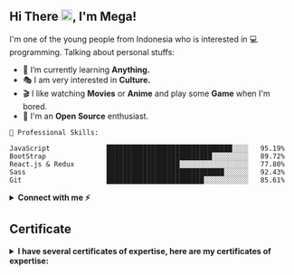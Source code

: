 <h2 align="left">Hi There <img src="https://raw.githubusercontent.com/MartinHeinz/MartinHeinz/master/wave.gif" width="20px">, I'm Mega!</h2>

I'm one of the young people from Indonesia who is interested in 💻 programming. Talking about personal stuffs:

- 🌱 I’m currently learning **Anything.**
- 🎭 I am very interested in **Culture.**
- 🎬 I like watching **Movies** or **Anime** and play some **Game** when I'm bored.
- 🤠 I'm an **Open Source** enthusiast.

```text
🚀 Professional Skills:

JavaScript              ███████████████████████████████░░░░   95.19%
BootStrap               ██████████████████████████░░░░░░░░░   89.72%
React.js & Redux        ██████████████████░░░░░░░░░░░░░░░░░   77.80%
Sass                    █████████████████████████████░░░░░░   92.43%
Git                     ████████████████████████░░░░░░░░░░░   85.61%
```

<details>
  <summary><strong>Connect with me ⚡️<strong></summary><br>

- Portfolio: [On Progress](https://www.google.com)
- LinkedIn: [linkedin.com/in/i-wayan-mega-arimerta-b95922200](https://www.linkedin.com/in/i-wayan-mega-arimerta-b95922200/)
- Instagram: [instagram.com/megaariii](https://www.instagram.com/megaariii)
  </details>

## Certificate

<details>
  <summary><strong>I have several certificates of expertise, here are my certificates of expertise:<strong></summary><br>

- [Responsive Web Design](https://www.freecodecamp.org/certification/megaariii/responsive-web-design) ~ freeCodeCamp
- [JavaScript Algorithms and Data Structures](https://www.freecodecamp.org/certification/megaariii/javascript-algorithms-and-data-structures) ~ freeCodeCamp
- [JavaScript](https://www.sololearn.com/certificates/course/en/24397451/1024/landscape/png) ~ SoloLearn
- [JavaScript (Basic)](https://www.hackerrank.com/certificates/a8bc67d6fae8) ~ HackerRank
  </details>
